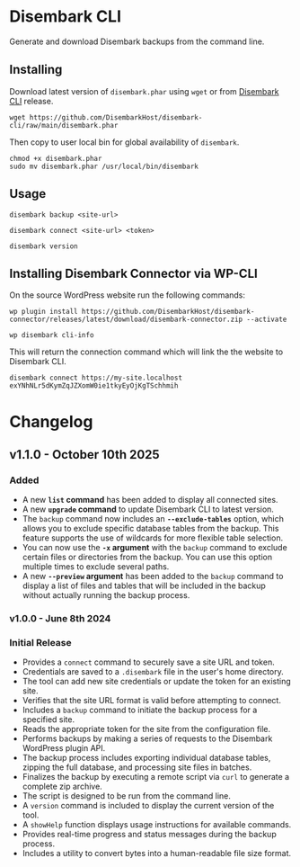 # Disembark CLI

Generate and download Disembark backups from the command line.

## Installing

Download latest version of `disembark.phar` using `wget` or from [Disembark CLI](https://github.com/DisembarkHost/disembark-cli/releases) release.
```
wget https://github.com/DisembarkHost/disembark-cli/raw/main/disembark.phar
```
Then copy to user local bin for global availability of `disembark`.

```
chmod +x disembark.phar
sudo mv disembark.phar /usr/local/bin/disembark
```

## Usage

```
disembark backup <site-url>
```
```
disembark connect <site-url> <token>
```
```
disembark version
```

## Installing Disembark Connector via WP-CLI

On the source WordPress website run the following commands:

```
wp plugin install https://github.com/DisembarkHost/disembark-connector/releases/latest/download/disembark-connector.zip --activate
```
```
wp disembark cli-info
```
This will return the connection command which will link the the website to Disembark CLI.
```
disembark connect https://my-site.localhost exYNhNLr5dKymZqJZXomW0ie1tkyEyOjKgTSchhmih
```

# Changelog

## **v1.1.0** - October 10th 2025

### Added
* A new **`list` command** has been added to display all connected sites.
* A new **`upgrade` command** to update Disembark CLI to latest version.
* The `backup` command now includes an **`--exclude-tables`** option, which allows you to exclude specific database tables from the backup. This feature supports the use of wildcards for more flexible table selection.
* You can now use the **`-x` argument** with the `backup` command to exclude certain files or directories from the backup. You can use this option multiple times to exclude several paths.
* A new **`--preview` argument** has been added to the `backup` command to display a list of files and tables that will be included in the backup without actually running the backup process.

### **v1.0.0** - June 8th 2024

### Initial Release
* Provides a `connect` command to securely save a site URL and token.
* Credentials are saved to a `.disembark` file in the user's home directory.
* The tool can add new site credentials or update the token for an existing site.
* Verifies that the site URL format is valid before attempting to connect.
* Includes a `backup` command to initiate the backup process for a specified site.
* Reads the appropriate token for the site from the configuration file.
* Performs backups by making a series of requests to the Disembark WordPress plugin API.
* The backup process includes exporting individual database tables, zipping the full database, and processing site files in batches.
* Finalizes the backup by executing a remote script via `curl` to generate a complete zip archive.
* The script is designed to be run from the command line.
* A `version` command is included to display the current version of the tool.
* A `showHelp` function displays usage instructions for available commands.
* Provides real-time progress and status messages during the backup process.
* Includes a utility to convert bytes into a human-readable file size format.
